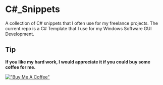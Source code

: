 # C#_Snippets
A collection of C# snippets that I often use for my freelance projects. The current repo is a C# Template that I use for my Windows Software GUI Development.

## Tip
**If you like my hard work, I would appreciate it if you could buy some coffee for me.**

[!["Buy Me A Coffee"](https://www.buymeacoffee.com/assets/img/custom_images/orange_img.png)](https://www.buymeacoffee.com/frosteen)